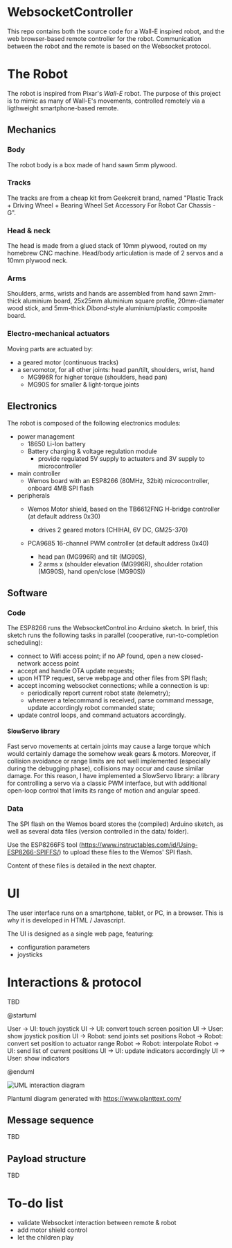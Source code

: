 # WebsocketController

This repo contains both the source code for a Wall-E inspired robot, and the web browser-based remote controller for the robot. Communication between the robot and the remote is based on the Websocket protocol.

# The Robot
The robot is inspired from Pixar's *Wall-E* robot. The purpose of this project is to mimic as many of Wall-E's movements, controlled remotely via a ligthweight smartphone-based remote.

## Mechanics

### Body
The robot body is a box made of hand sawn 5mm plywood.

### Tracks
The tracks are from a cheap kit from Geekcreit brand, named "Plastic Track + Driving Wheel + Bearing Wheel Set Accessory For Robot Car Chassis - G".

### Head & neck
The head is made from a glued stack of 10mm plywood, routed on my homebrew CNC machine.
Head/body articulation is made of 2 servos and a 10mm plywood neck.

### Arms
Shoulders, arms, wrists and hands are assembled from hand sawn 2mm-thick aluminium board, 25x25mm aluminium square profile, 20mm-diamater wood stick, and 5mm-thick *Dibond*-style aluminium/plastic composite board.

### Electro-mechanical actuators
Moving parts are actuated by:
- a geared motor (continuous tracks)
- a servomotor, for all other joints: head pan/tilt, shoulders, wrist, hand
    + MG996R for higher torque (shoulders, head pan)
    + MG90S for smaller & light-torque joints


## Electronics
The robot is composed of the following electronics modules:
- power management
    + 18650 Li-Ion battery
    + Battery charging & voltage regulation module
        * provide regulated 5V supply to actuators and 3V supply to microcontroller
- main controller
    + Wemos board with an ESP8266 (80MHz, 32bit) microcontroller, onboard 4MB SPI flash
- peripherals
    + Wemos Motor shield, based on the TB6612FNG H-bridge controller (at default address 0x30)
        * drives 2 geared motors (CHIHAI, 6V DC, GM25-370)


    + PCA9685 16-channel PWM controller (at default address 0x40)
        * head pan (MG996R) and tilt (MG90S),
        * 2 arms x (shoulder elevation (MG996R), shoulder rotation (MG90S), hand open/close (MG90S))

## Software
### Code
The ESP8266 runs the WebsocketControl.ino Arduino sketch. In brief, this sketch runs the following tasks in parallel (cooperative, run-to-completion scheduling):
- connect to Wifi access point; if no AP found, open a new closed-network access point
- accept and handle OTA update requests; 
- upon HTTP request, serve webpage and other files from SPI flash;
- accept incoming websocket connections; while a connection is up:
    + periodically report current robot state (telemetry);
    + whenever a telecommand is received, parse command message, update accordingly robot commanded state;
- update control loops, and command actuators accordingly.

#### SlowServo library
Fast servo movements at certain joints may cause a large torque which would certainly damage the somehow weak gears & motors. Moreover, if collision avoidance or range limits are not well implemented (especially during the debugging phase), collisions may occur and cause similar damage. For this reason, I have implemented a SlowServo library: a library for controlling a servo via a classic PWM interface, but with additional open-loop control that limits its range of motion and angular speed.

### Data 
The SPI flash on the Wemos board stores the (compiled) Arduino sketch, as well as several data files (version controlled in the data/ folder).

Use the ESP8266FS tool (https://www.instructables.com/id/Using-ESP8266-SPIFFS/) to upload these files to the Wemos' SPI flash.

Content of these files is detailed in the next chapter.

# UI

The user interface runs on a smartphone, tablet, or PC, in a browser. This is why it is developed in HTML / Javascript.

The UI is designed as a single web page, featuring:
- configuration parameters
- joysticks

# Interactions & protocol
TBD

@startuml

User -> UI: touch joystick
UI -> UI: convert touch screen position
UI -> User: show joystick position
UI -> Robot: send joints set positions
Robot -> Robot: convert set position to actuator range
Robot -> Robot: interpolate 
Robot -> UI: send list of current positions
UI -> UI: update indicators accordingly
UI -> User: show indicators

@enduml

![UML interaction diagram](https://www.plantuml.com/plantuml/img/PP1D4i8m24RtEGKNy09TEDrswqmF40csqHewG7HwUrF7_gXBXiVxW5hDY-Nxu5oh970uGjjKO9onXojFQX5lhcsM1d9waDW7K1IY12DhjCXfuOge0ktvkHf-aHEVsGf3AS0GrO0lfR0LK_ScTkWIlAVA5k0ncpSM49ywsiRcPR_qc4KexIEsg_8Ol17452BECYrQP0anTSFqVzN6ELUNZFA-5m00)

Plantuml diagram generated with https://www.planttext.com/

## Message sequence
TBD

## Payload structure
TBD

# To-do list

- validate Websocket interaction between remote & robot
- add motor shield control
- let the children play
